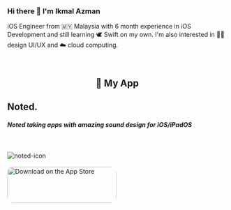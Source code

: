 ### Hi there 👋 I'm Ikmal Azman

iOS Engineer from 🇲🇾 Malaysia with 6 month experience in iOS Development and still learning 🕊 Swift on my own. 
I'm also interested in 👨‍💻 design UI/UX and ☁️ cloud computing.

<br>

<p align="center">
<h2 align="center"> 📱 My App </h2>
<h2>Noted.</h2>
<h5>Noted taking apps with amazing sound design for iOS/iPadOS</h5>
<br>

![noted-icon](https://user-images.githubusercontent.com/59039044/123562235-ff8c5d80-d7df-11eb-9191-a687090a8bb6.png)
<br><br>
<a href="https://apps.apple.com/my/app/noted/id1574642847?itsct=apps_box_badge&amp;itscg=30200" style="display: inline-block; overflow: hidden; border-top-left-radius: 13px; border-top-right-radius: 13px; border-bottom-right-radius: 13px; border-bottom-left-radius: 13px; width: 250px; height: 83px;"><img src="https://tools.applemediaservices.com/api/badges/download-on-the-app-store/white/en-us?size=250x83&amp;releaseDate=1625961600&h=3e5559a1ee7eafa9a383994c36ec6167" alt="Download on the App Store" style="border-top-left-radius: 13px; border-top-right-radius: 13px; border-bottom-right-radius: 13px; border-bottom-left-radius: 13px; width: 250px; height: 83px;"></a>
</p>

